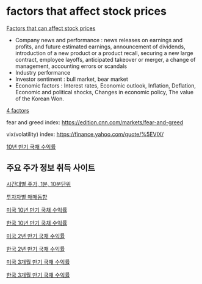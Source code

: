 # factors that affect stock prices

[Factors that can affect stock prices](https://www.getsmarteraboutmoney.ca/invest/investment-products/stocks/factors-that-can-affect-stock-prices/)
 - Company news and performance : news releases on earnings and profits, and future estimated earnings, announcement of dividends, introduction of a new product or a product recall, securing a new large contract, employee layoffs, anticipated takeover or merger, a change of management, accounting errors or scandals
 - Industry performance
 - Investor sentiment : bull market, bear market
 - Economic factors : Interest rates, Economic outlook, Inflation, Deflation, Economic and political shocks, Changes in economic policy, The value of the Korean Won.

[4 factors](https://finance.zacks.com/factors-determine-price-stocks-2313.html)

fear and greed index: https://edition.cnn.com/markets/fear-and-greed

vix(volatility) index: https://finance.yahoo.com/quote/%5EVIX/

[10년 만기 국채 수익률](https://kr.investing.com/rates-bonds/u.s.-10-year-bond-yield)

## 주요 주가 정보 취득 사이트

[시간대별 주가, 1분, 10분단위](https://vip.mk.co.kr/newSt/price/minprice.php?stCode=035420)

[투자자별 매매동향](https://open.shinhaninvest.com/goodicyber/mk/1206.jsp?code=005930)

[미국 10년 만기 국채 수익률](https://kr.investing.com/rates-bonds/u.s.-10-year-bond-yield)

[한국 10년 만기 국채 수익률](https://kr.investing.com/rates-bonds/south-korea-10-year-bond-yield)

[미국 2년 만기 국채 수익률](https://kr.investing.com/rates-bonds/u.s.-2-year-bond-yield)

[한국 2년 만기 국채 수익률](https://kr.investing.com/rates-bonds/south-korea-2-year-bond-yield)

[미국 3개월 만기 국채 수익률](https://kr.investing.com/rates-bonds/u.s.-3-month-bond-yield)

[한국 3개월 만기 국채 수익률](https://kr.investing.com/rates-bonds/south-korea-3-month-bond-yield)
